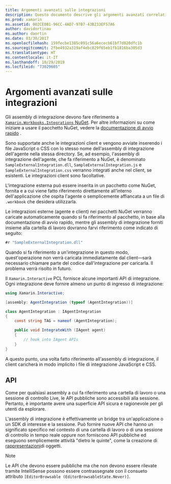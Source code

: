 ```yaml
---
title: Argomenti avanzati sulle integrazioni
description: Questo documento descrive gli argomenti avanzati correlati a Xamarin Workbooks integrazioni. Viene illustrato il pacchetto NuGet Xamarin.Workbook. integrations e l'esposizione API all'interno di una cartella di lavoro di Xamarin.
ms.prod: xamarin
ms.assetid: 002CE0B1-96CC-4AD7-97B7-43B233EF57A6
author: davidortinau
ms.author: daortin
ms.date: 03/30/2017
ms.openlocfilehash: 159fecbe1385c091c56a6ececb61bf7d020dfc1b
ms.sourcegitcommit: 2fbe4932a319af4ebc829f65eb1fb1816ba305d3
ms.translationtype: HT
ms.contentlocale: it-IT
ms.lasthandoff: 10/29/2019
ms.locfileid: "73029605"
---
```

# <a name="advanced-integration-topics"></a>Argomenti avanzati sulle integrazioni

Gli assembly di integrazione devono fare riferimento a [`Xamarin.Workbooks.Integrations` NuGet][nuget]. Per altre informazioni su come iniziare a usare il pacchetto NuGet, vedere la [documentazione di avvio rapido](~/tools/workbooks/sdk/index.md) .

Sono supportate anche le integrazioni client e vengono avviate inserendo i file JavaScript o CSS con lo stesso nome dell'assembly di integrazione dell'agente nella stessa directory. Se, ad esempio, l'assembly di integrazione dell'agente, che fa riferimento a NuGet, è denominato `SampleExternalIntegration.dll`, `SampleExternalIntegration.js` e `SampleExternalIntegration.css` verranno integrati anche nel client, se esistenti. Le integrazioni client sono facoltative.

L'integrazione esterna può essere inserita in un pacchetto come NuGet, fornita e a cui viene fatto riferimento direttamente all'interno dell'applicazione che ospita l'agente o semplicemente affiancata a un file di `.workbook` che desidera utilizzarla.

Le integrazioni esterne (agente e client) nei pacchetti NuGet verranno caricate automaticamente quando si fa riferimento al pacchetto, in base alla documentazione di avvio rapido, mentre gli assembly di integrazione forniti insieme alla cartella di lavoro dovranno farvi riferimento come indicato di seguito:

```csharp
#r "SampleExternalIntegration.dll"
```

Quando si fa riferimento a un'integrazione in questo modo, quest'operazione non verrà caricata immediatamente dal client&mdash;sarà necessario chiamare parte del codice dall'integrazione per caricarla. Il problema verrà risolto in futuro.

Il `Xamarin.Interactive` PCL fornisce alcune importanti API di integrazione. Ogni integrazione deve fornire almeno un punto di ingresso di integrazione:

```csharp
using Xamarin.Interactive;

[assembly: AgentIntegration (typeof (AgentIntegration))]

class AgentIntegration : IAgentIntegration
{
    const string TAG = nameof (AgentIntegration);

    public void IntegrateWith (IAgent agent)
    {
        // hook into IAgent APIs
    }
}
```

A questo punto, una volta fatto riferimento all'assembly di integrazione, il client caricherà in modo implicito i file di integrazione JavaScript e CSS.

## <a name="apis"></a>API

Come per qualsiasi assembly a cui fa riferimento una cartella di lavoro o una sessione di controllo Live, le API pubbliche sono accessibili alla sessione. Pertanto, è importante avere una superficie API sicura e ragionevole per gli utenti da esplorare.

L'assembly di integrazione è effettivamente un bridge tra un'applicazione o un SDK di interesse e la sessione. Può fornire nuove API che hanno un significato specifico nel contesto di una cartella di lavoro o di una sessione di controllo in tempo reale oppure non forniscono API pubbliche ed eseguono semplicemente attività "dietro le quinte", come la creazione di [rappresentazioni](~/tools/workbooks/sdk/representations.md)di oggetti.

> [!NOTE]
> Le API che devono essere pubbliche ma che non devono essere rilevate tramite IntelliSense possono essere contrassegnate con il consueto attributo `[EditorBrowsable (EditorBrowsableState.Never)]`.

[nuget]: https://nuget.org/packages/Xamarin.Workbooks.Integration
